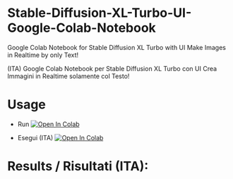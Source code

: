 # Stable-Diffusion-XL-Turbo-UI-Google-Colab-Notebook
Google Colab Notebook for Stable Diffusion XL Turbo with UI
Make Images in Realtime by only Text!

(ITA) Google Colab Notebook per Stable Diffusion XL Turbo con UI
Crea Immagini in Realtime solamente col Testo!

# Usage
- Run  <a target="_blank" href="https://colab.research.google.com/github/https://colab.research.google.com/github/Nick088Official/Stable-Diffusion-XL-Turbo-UI-Google-Colab-Notebook/blob/main/SDXL_Turbo_Modified.ipynb">
  <img src="https://colab.research.google.com/assets/colab-badge.svg" alt="Open In Colab"/>
</a>

- Esegui (ITA) <a target="_blank" href="https://colab.research.google.com/github/https://colab.research.google.com/github/Nick088Official/Stable-Diffusion-XL-Turbo-UI-Google-Colab-Notebook/blob/main/SDXL_Turbo_Modificata_ITA.ipynb">
  <img src="https://colab.research.google.com/assets/colab-badge.svg" alt="Open In Colab"/>
</a>

# Results / Risultati (ITA):
